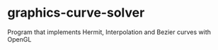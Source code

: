 # graphics-curve-solver
Program that implements Hermit, Interpolation and Bezier curves with OpenGL
